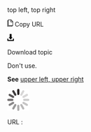 # 

top left, top right

![Copy URL](media/top-left-top-right/Copy.png)
Copy URL

![Download](media/top-left-top-right/Download.png)

Download topic

Don't use.

**See** [upper left, upper right](https://worldready.cloudapp.net/Styleguide/Read?id=2700&topicid=36349)

![In progress](media/top-left-top-right/activity-large.gif)

URL :
